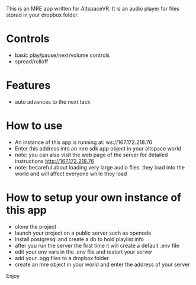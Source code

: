 This is an MRE app written for AltspaceVR. It is an audio player for files stored in your dropbox folder.

# Controls
- basic play/pause/next/volume controls
- spread/rolloff

# Features
- auto advances to the next tack

# How to use
- An instance of this app is running at: ws://167.172.218.76
- Enter this address into an mre sdk app object in your altspace world
- note: you can also visit the web page of the server for detailed instructions http://167.172.218.76
- note: becareful about loading very large audio files. they load into the world and will affect everyone while they load

# How to setup your own instance of this app
- clone the project
- launch your project on a public server such as openode
- install postgresql and create a db to hold playlist info
- after you run the server the first time it will create a default .env file 
- edit your env vars in the .env file and restart your server
- add your .ogg files to a dropbox folder
- create an mre object in your world and enter the address of your server

Enjoy
